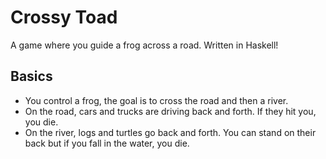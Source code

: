# Crossy Toad

A game where you guide a frog across a road. Written in Haskell!

## Basics

- You control a frog, the goal is to cross the road and then a river.
- On the road, cars and trucks are driving back and forth. If they hit you, you die.
- On the river, logs and turtles go back and forth. You can stand on their back but if you fall
  in the water, you die.
